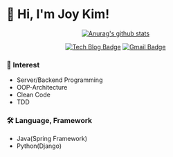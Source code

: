 # 👋 Hi, I'm Joy Kim!

<div align=center>

[![Anurag's github stats](https://github-readme-stats.vercel.app/api?username=joyykim&?count_private=true&show_icons=true&theme=vue)](https://github.com/anuraghazra/github-readme-stats)

[![Tech Blog Badge](http://img.shields.io/badge/-Tech%20blog-blue?style=for-the-badge&logo=reason-studios&link=https://joyykim.tistory.com/)](https://joyykim.tistory.com/)
[![Gmail Badge](https://img.shields.io/badge/Gmail-d14836?style=for-the-badge&logo=Gmail&logoColor=white&link=mailto:kjw11077naver@gmail.com)](mailto:kjw11077naver@gmail.com)

</div>

### 🎈 Interest
- Server/Backend Programming
- OOP-Architecture
- Clean Code
- TDD

### 🛠 Language, Framework
- Java(Spring Framework)
- Python(Django)
